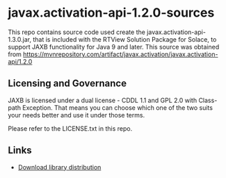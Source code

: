 # javax.activation-api-1.2.0-sources

This repo contains source code used create the javax.activation-api-1.3.0.jar, that is included with the RTView Solution Package for Solace, to support JAXB functionality for Java 9 and later.  This source was obtained from https://mvnrepository.com/artifact/javax.activation/javax.activation-api/1.2.0

## Licensing and Governance

JAXB is licensed under a dual license - CDDL 1.1 and GPL 2.0 with Class-path Exception. 
That means you can choose which one of the two suits your needs better and use it under those terms.

Please refer to the LICENSE.txt in this repo.

## Links
- [Download library distribution](https://mvnrepository.com/artifact/javax.activation/javax.activation-api/1.2.0)
